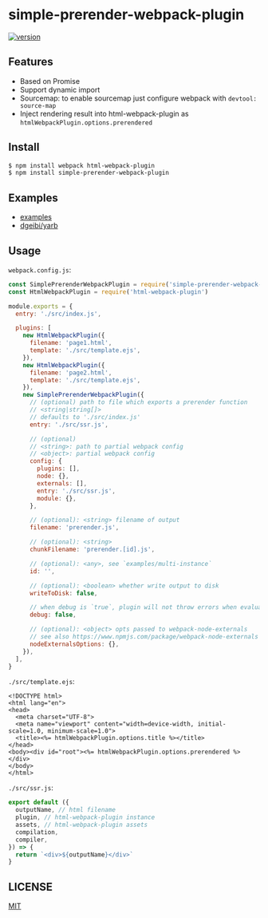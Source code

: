 # simple-prerender-webpack-plugin

[![version][version-badge]][package]

## Features

- Based on Promise
- Support dynamic import
- Sourcemap: to enable sourcemap just configure webpack with `devtool: source-map`
- Inject rendering result into html-webpack-plugin as `htmlWebpackPlugin.options.prerendered`

## Install

```sh
$ npm install webpack html-webpack-plugin
$ npm install simple-prerender-webpack-plugin
```

## Examples

- [examples](examples)
- [dgeibi/yarb](https://github.com/dgeibi/yarb)

## Usage

`webpack.config.js`:

```js
const SimplePrerenderWebpackPlugin = require('simple-prerender-webpack-plugin')
const HtmlWebpackPlugin = require('html-webpack-plugin')

module.exports = {
  entry: './src/index.js',

  plugins: [
    new HtmlWebpackPlugin({
      filename: 'page1.html',
      template: './src/template.ejs',
    }),
    new HtmlWebpackPlugin({
      filename: 'page2.html',
      template: './src/template.ejs',
    }),
    new SimplePrerenderWebpackPlugin({
      // (optional) path to file which exports a prerender function
      // <string|string[]>
      // defaults to './src/index.js'
      entry: './src/ssr.js',

      // (optional)
      // <string>: path to partial webpack config
      // <object>: partial webpack config
      config: {
        plugins: [],
        node: {},
        externals: [],
        entry: './src/ssr.js',
        module: {},
      },

      // (optional): <string> filename of output
      filename: 'prerender.js',

      // (optional): <string>
      chunkFilename: 'prerender.[id].js',

      // (optional): <any>, see `examples/multi-instance`
      id: '',

      // (optional): <boolean> whether write output to disk
      writeToDisk: false,

      // when debug is `true`, plugin will not throw errors when evaluating.
      debug: false,

      // (optional): <object> opts passed to webpack-node-externals
      // see also https://www.npmjs.com/package/webpack-node-externals
      nodeExternalsOptions: {},
    }),
  ],
}
```

`./src/template.ejs`:

```ejs
<!DOCTYPE html>
<html lang="en">
<head>
  <meta charset="UTF-8">
  <meta name="viewport" content="width=device-width, initial-scale=1.0, minimum-scale=1.0">
  <title><%= htmlWebpackPlugin.options.title %></title>
</head>
<body><div id="root"><%= htmlWebpackPlugin.options.prerendered %></div>
</body>
</html>
```

`./src/ssr.js`:

```js
export default ({
  outputName, // html filename
  plugin, // html-webpack-plugin instance
  assets, // html-webpack-plugin assets
  compilation,
  compiler,
}) => {
  return `<div>${outputName}</div>`
}
```

## LICENSE

[MIT](LICENSE)

[version-badge]: https://img.shields.io/npm/v/simple-prerender-webpack-plugin.svg
[package]: https://www.npmjs.com/package/simple-prerender-webpack-plugin
